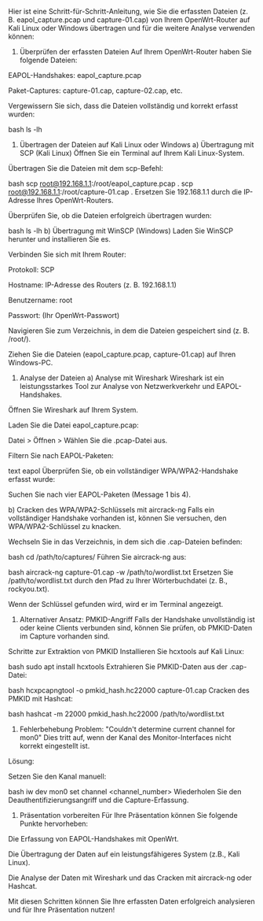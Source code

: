 Hier ist eine Schritt-für-Schritt-Anleitung, wie Sie die erfassten Dateien (z. B. eapol_capture.pcap und capture-01.cap) von Ihrem OpenWrt-Router auf Kali Linux oder Windows übertragen und für die weitere Analyse verwenden können:

1. Überprüfen der erfassten Dateien
Auf Ihrem OpenWrt-Router haben Sie folgende Dateien:

EAPOL-Handshakes: eapol_capture.pcap

Paket-Captures: capture-01.cap, capture-02.cap, etc.

Vergewissern Sie sich, dass die Dateien vollständig und korrekt erfasst wurden:

bash
ls -lh
1. Übertragen der Dateien auf Kali Linux oder Windows
a) Übertragung mit SCP (Kali Linux)
Öffnen Sie ein Terminal auf Ihrem Kali Linux-System.

Übertragen Sie die Dateien mit dem scp-Befehl:

bash
scp root@192.168.1.1:/root/eapol_capture.pcap .
scp root@192.168.1.1:/root/capture-01.cap .
Ersetzen Sie 192.168.1.1 durch die IP-Adresse Ihres OpenWrt-Routers.

Überprüfen Sie, ob die Dateien erfolgreich übertragen wurden:

bash
ls -lh
b) Übertragung mit WinSCP (Windows)
Laden Sie WinSCP herunter und installieren Sie es.

Verbinden Sie sich mit Ihrem Router:

Protokoll: SCP

Hostname: IP-Adresse des Routers (z. B. 192.168.1.1)

Benutzername: root

Passwort: (Ihr OpenWrt-Passwort)

Navigieren Sie zum Verzeichnis, in dem die Dateien gespeichert sind (z. B. /root/).

Ziehen Sie die Dateien (eapol_capture.pcap, capture-01.cap) auf Ihren Windows-PC.

1. Analyse der Dateien
a) Analyse mit Wireshark
Wireshark ist ein leistungsstarkes Tool zur Analyse von Netzwerkverkehr und EAPOL-Handshakes.

Öffnen Sie Wireshark auf Ihrem System.

Laden Sie die Datei eapol_capture.pcap:

Datei > Öffnen > Wählen Sie die .pcap-Datei aus.

Filtern Sie nach EAPOL-Paketen:

text
eapol
Überprüfen Sie, ob ein vollständiger WPA/WPA2-Handshake erfasst wurde:

Suchen Sie nach vier EAPOL-Paketen (Message 1 bis 4).

b) Cracken des WPA/WPA2-Schlüssels mit aircrack-ng
Falls ein vollständiger Handshake vorhanden ist, können Sie versuchen, den WPA/WPA2-Schlüssel zu knacken.

Wechseln Sie in das Verzeichnis, in dem sich die .cap-Dateien befinden:

bash
cd /path/to/captures/
Führen Sie aircrack-ng aus:

bash
aircrack-ng capture-01.cap -w /path/to/wordlist.txt
Ersetzen Sie /path/to/wordlist.txt durch den Pfad zu Ihrer Wörterbuchdatei (z. B., rockyou.txt).

Wenn der Schlüssel gefunden wird, wird er im Terminal angezeigt.

1. Alternativer Ansatz: PMKID-Angriff
Falls der Handshake unvollständig ist oder keine Clients verbunden sind, können Sie prüfen, ob PMKID-Daten im Capture vorhanden sind.

Schritte zur Extraktion von PMKID
Installieren Sie hcxtools auf Kali Linux:

bash
sudo apt install hcxtools
Extrahieren Sie PMKID-Daten aus der .cap-Datei:

bash
hcxpcapngtool -o pmkid_hash.hc22000 capture-01.cap
Cracken des PMKID mit Hashcat:

bash
hashcat -m 22000 pmkid_hash.hc22000 /path/to/wordlist.txt
1. Fehlerbehebung
Problem: "Couldn't determine current channel for mon0"
Dies tritt auf, wenn der Kanal des Monitor-Interfaces nicht korrekt eingestellt ist.

Lösung:

Setzen Sie den Kanal manuell:

bash
iw dev mon0 set channel <channel_number>
Wiederholen Sie den Deauthentifizierungsangriff und die Capture-Erfassung.

1. Präsentation vorbereiten
Für Ihre Präsentation können Sie folgende Punkte hervorheben:

Die Erfassung von EAPOL-Handshakes mit OpenWrt.

Die Übertragung der Daten auf ein leistungsfähigeres System (z.B., Kali Linux).

Die Analyse der Daten mit Wireshark und das Cracken mit aircrack-ng oder Hashcat.

Mit diesen Schritten können Sie Ihre erfassten Daten erfolgreich analysieren und für Ihre Präsentation nutzen!